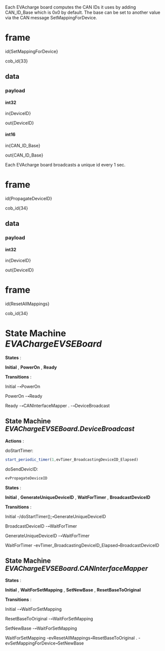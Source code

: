 
Each EVAcharge board computes the CAN IDs it uses by adding CAN_ID_Base which is 0x0 by default. The base can be set to another value via the CAN message SetMappingForDevice.

# frame


id{SetMappingForDevice}

cob_id{33}

## data
### payload
#### int32
in{DeviceID}

out{DeviceID}



#### int16
in{CAN_ID_Base}

out{CAN_ID_Base}












Each EVAcharge board broadcasts a unique id every 1 sec.
# frame


id{PropagateDeviceID}

cob_id{34}

## data
### payload
#### int32
in{DeviceID}

out{DeviceID}











# frame


id{ResetAllMappings}

cob_id{34}





# __State Machine__  *__EVAChargeEVSEBoard__* 
__States__ :

__Initial__ , __PowerOn__ , __Ready__ 

__Transitions__ :

Initial -`➜`PowerOn

PowerOn -`➜`Ready

Ready   -`➜`CANInterfaceMapper   .    -`➜`DeviceBroadcast

## __State Machine__  *__EVAChargeEVSEBoard.DeviceBroadcast__* 
__Actions__ :

doStartTimer:


```javascript
start_periodic_timer(1,evTimer_BroadcastingDeviceID_Elapsed)
```
doSendDevicID:


```javascript
evPropagateDeviceID
```
__States__ :

__Initial__ , __GenerateUniqueDeviceID__ , __WaitForTimer__ , __BroadcastDeviceID__ 

__Transitions__ :

Initial                -/doStartTimer();`➜`GenerateUniqueDeviceID

BroadcastDeviceID      -`➜`WaitForTimer

GenerateUniqueDeviceID -`➜`WaitForTimer

WaitForTimer           -evTimer_BroadcastingDeviceID_Elapsed`➜`BroadcastDeviceID



## __State Machine__  *__EVAChargeEVSEBoard.CANInterfaceMapper__* 
__States__ :

__Initial__ , __WaitForSetMapping__ , __SetNewBase__ , __ResetBaseToOriginal__ 

__Transitions__ :

Initial             -`➜`WaitForSetMapping

ResetBaseToOriginal -`➜`WaitForSetMapping

SetNewBase          -`➜`WaitForSetMapping

WaitForSetMapping   -evResetAllMappings`➜`ResetBaseToOriginal         .          -evSetMappingForDevice`➜`SetNewBase





